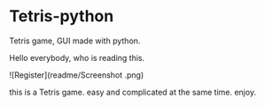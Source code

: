 # Tetris-python
Tetris game, GUI made with python.


Hello everybody, who is reading this.

![Register](readme/Screenshot .png)


this is a Tetris game. easy and complicated at the same time. enjoy.
